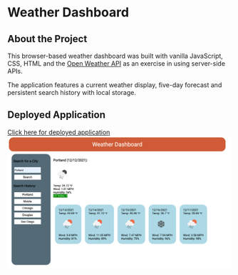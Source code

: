 # Weather Dashboard
## About the Project
This browser-based weather dashboard was built with vanilla JavaScript, CSS, HTML and the [Open Weather API](https://openweathermap.org/) as an exercise in using server-side APIs. 

The application features a current weather display, five-day forecast and persistent search history with local storage.

## Deployed Application
[Click here for deployed application](https://katiechurchwell.github.io/weather-dashboard/)
![Screenshot of application](./assets/images/screenshot.png)